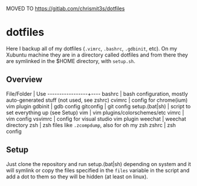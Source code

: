 MOVED TO https://gitlab.com/chrismit3s/dotfiles

# dotfiles

Here I backup all of my dotfiles (`.vimrc`, `.bashrc`, `.gdbinit`, etc). On my
Xubuntu machine they are in a directory called dotfiles and from there they are
symlinked in the $HOME directory, with `setup.sh`.


## Overview

File/Folder		 | Use
-----------------+----
bashrc           | bash configuration, mostly auto-generated stuff (not used, see zshrc)
cvimrc           | config for chrome(ium) vim plugin
gdbinit          | gdb config
gitconfig        | git config
setup.(bat|sh)   | script to set everything up (see Setup)
vim              | vim plugins/colorschemes/etc
vimrc            | vim config
vsvimrc          | config for visual studio vim plugin
weechat          | weechat directory
zsh              | zsh files like `.zcompdump`, also for oh my zsh
zshrc            | zsh config

## Setup

Just clone the repository and run setup.(bat|sh) depending on system and it will
symlink or copy the files specified in the `files` variable in the script and
add a dot to them so they will be hidden (at least on linux).
